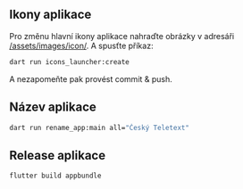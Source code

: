 ## Ikony aplikace

Pro změnu hlavní ikony aplikace nahraďte obrázky v adresáři [/assets/images/icon/](/assets/images/icon/). A spusťte příkaz:

```sh
dart run icons_launcher:create
```

A nezapomeňte pak provést commit & push.

## Název aplikace
```sh
dart run rename_app:main all="Český Teletext"
```

## Release aplikace
```sh
flutter build appbundle
```
